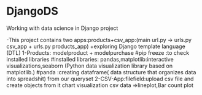 # DjangoDS
Working with data science in Django project


-This project contains two apps:products+csv_app:(main url.py -> urls.py csv_app + urls.py products_app)
+exploring Django template language (DTL)
1-Products: modelproduct + modelpurchase
#pip freeze :to check installed libraries
#installed libraries: pandas,matplotlib:interactive visualizations,seaborn (Python data visualization library based on matplotlib.) 
#panda :creating dataframe( data structure that organizes data into spreadshit) from our queryset
2-CSV-App:filefield:upload csv file and create objects from it 
chart visualization csv data =>lineplot,Bar count plot
